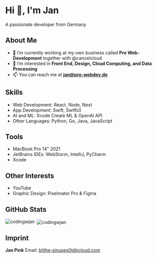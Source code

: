 # Hi 👋, I'm Jan

A passionate developer from Germany

## About Me

- 🔭 I’m currently working at my own business called **Pro Web-Development** together with @cancelcloud
- 🌱 I’m interested in **Front End, Design, Cloud Computing, and Data Processing**
- 📫 You can reach me at **jan@pro-webdev.de**

## Skills

- Web Development: React, Node, Next
- App Development: Swift, SwiftUI
- AI and ML: Xcode Create ML & OpenAI API
- Other Languages: Python, Go, Java, JavaScript

## Tools

- MacBook Pro 14" 2021
- JetBrains IDEs: WebStorm, IntelliJ, PyCharm
- Xcode

## Other Interests

- YouTube
- Graphic Design: Pixelmator Pro & Figma

## GitHub Stats

<p><img align="left" src="https://github-readme-stats.vercel.app/api/top-langs?username=codingwjan&show_icons=true&locale=en&layout=compact&theme=blue_navy" alt="codingwjan" /></p>
<p>&nbsp;<img align="center" src="https://github-readme-stats.vercel.app/api?username=codingwjan&show_icons=true&locale=en&theme=blue_navy" alt="codingwjan" /></p>

## Imprint

**Jan Pink**
Email: blithe-sinuses0t@icloud.com
